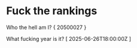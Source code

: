 # Fuck the rankings

Who the hell am I?
{ 20500027 }

What fucking year is it?
[ 2025-06-26T18:00:00Z ]
